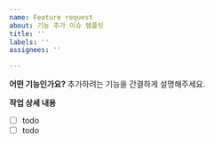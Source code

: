 ```yaml
---
name: Feature request
about: 기능 추가 이슈 템플릿
title: ''
labels: ''
assignees: ''

---
```


**어떤 기능인가요?**
추가하려는 기능을 간결하게 설명해주세요.

**작업 상세 내용**
- [ ] todo
- [ ] todo
